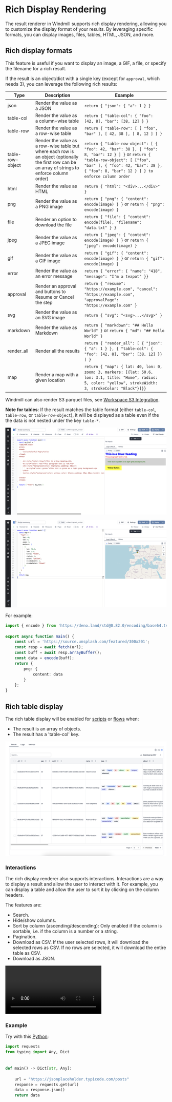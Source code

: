 # Rich Display Rendering

The result renderer in Windmill supports rich display rendering, allowing you to customize the display format of your results. By leveraging specific formats, you can display images, files, tables, HTML, JSON, and more.

## Rich display formats

This feature is useful if you want to display an image, a GIF, a file, or specify the filename for a rich result.

If the result is an object/dict with a single key (except for `approval`, which needs 3), you can leverage the following rich results:

| Type             | Description                                                 | Example                                                                                                              |
| ----------       | ----------------------------------------------------------- | -------------------------------------------------------------------------------------------------------------------- |
| json             | Render the value as a JSON                                  | `return { "json": { "a": 1 } }`                                                                                      |
| table-col        | Render the value as a column-wise table                     | `return { "table-col": { "foo": [42, 8], "bar": [38, 12] } }`                                                        |
| table-row        | Render the value as a row-wise table                        | `return { "table-row": [ [ "foo", "bar" ], [ 42, 38 ], [ 8, 12 ] ] }`                                                |
| table-row-object | Render the value as a row-wise table but where each row is an object (optionally the first row can be an array of strings to enforce column order) | `return { "table-row-object": [ { "foo": 42, "bar": 38 }, { "foo": 8, "bar": 12 } ] }` or  `return { "table-row-object": [ ["foo", "bar" ], { "foo": 42, "bar": 38 }, { "foo": 8, "bar": 12 } ] } to enforce column order` |
| html             | Render the value as HTML                                    | `return { "html": "<div>...</div>" }`                                                                                |
| png              | Render the value as a PNG image                             | `return { "png": { "content": encode(image) } }` or `return { "png": encode(image) }`                                |
| file             | Render an option to download the file                       | `return { "file": { "content": encode(file), "filename": "data.txt" } }`                                             |
| jpeg             | Render the value as a JPEG image                            | `return { "jpeg": { "content": encode(image) } }` or `return { "jpeg": encode(image) }`                              |
| gif              | Render the value as a GIF image                             | `return { "gif": { "content": encode(image) } }` or `return { "gif": encode(image) }`                                |
| error            | Render the value as an error message                        | `return { "error": { "name": "418", "message": "I'm a teapot" }}`                                                    |
| approval         | Render an approval and buttons to Resume or Cancel the step | `return { "resume": "https://example.com", "cancel": "https://example.com", "approvalPage": "https://example.com" }` |
| svg              | Render the value as an SVG image                            | `return { "svg": "<svg>...</svg>" }`                                                                                 |
| markdown         | Render the value as Markdown                                | `return { "markdown": "## Hello World" }` or `return { "md": "## Hello World" }`                                     |
| render_all       | Render all the results                                      | `return { "render_all": [ { "json": { "a": 1 } }, { "table-col": { "foo": [42, 8], "bar": [38, 12] }} ] }`           |
| map              | Render a map with a given location                                 | `return { "map": { lat: 40, lon: 0, zoom: 3, markers: [{lat: 50.6, lon: 3.1, title: "Home", radius: 5, color: "yellow", strokeWidth: 3, strokeColor: "Black"}]}}`           |

Windmill can also render S3 parquet files, see [Workspace S3 Integration](../11_persistent_storage/large_data_files.mdx).

**Note for tables**: If the result matches the table format (either `table-col`, `table-row`, or `table-row-object`), it will be displayed as a table even if the the data is not nested under the key `table-*`.

![Rich display HTML](./rich_display_html.png "Rich display HTML")

![Rich display map](./rich_display_map.png "Rich display map")


For example:

```ts
import { encode } from 'https://deno.land/std@0.82.0/encoding/base64.ts';

export async function main() {
	const url = 'https://source.unsplash.com/featured/300x201';
	const resp = await fetch(url);
	const buff = await resp.arrayBuffer();
	const data = encode(buff);
	return {
		png: {
			content: data
		}
	};
}
```

## Rich table display

The rich table display will be enabled for [scripts](../../script_editor/index.mdx) or [flows](../../flows/1_flow_editor.mdx) when:

- The result is an array of objects.
- The result has a 'table-col' key.

![Default](./default.png 'Rich table display')

### Interactions

The rich display renderer also supports interactions. Interactions are a way to display a result and allow the user to interact with it. For example, you can display a table and allow the user to sort it by clicking on the column headers.

The features are:

- Search.
- Hide/show columns.
- Sort by column (ascending/descending): Only enabled if the column is sortable, i.e. if the column is a number or a string.
- Pagination.
- Download as CSV. If the user selected rows, it will download the selected rows as CSV. If no rows are selected, it will download the entire table as CSV.
- Download as JSON.

<video
	className="border-2 rounded-lg object-cover w-full h-full dark:border-gray-800"
	controls
	src="/videos/rich_table_display.mp4"
/>

### Example

Try with this [Python](../../getting_started/0_scripts_quickstart/2_python_quickstart/index.mdx):

```py
import requests
from typing import Any, Dict


def main() -> Dict[str, Any]:

    url = "https://jsonplaceholder.typicode.com/posts"
    response = requests.get(url)
    data = response.json()
    return data
```